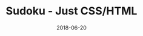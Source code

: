 ---
title: 'Sudoku - Just CSS/HTML'
description: 'Complete a sudoku puzzle without Javascript or server-side interaction.'
gametype: 'easy'
gameid: 32
date: 2018-06-20
tags: []
draft: false
type: 'games'
num19: [{'idx':1,'arr1':[1,2,3,4,5,6,7,8,9],'arr2':[1,2,3,4,5,6,7,8,9]},{'idx':2,'arr1':[1,2,3,4,5,6,7,8,9],'arr2':[1,2,3,4,5,6,7,8,9]},{'idx':3,'arr1':[1,2,3,4,5,6,7,8,9],'arr2':[1,2,3,4,5,6,7,8,9]},{'idx':4,'arr1':[1,2,3,4,5,6,7,8,9],'arr2':[1,2,3,4,5,6,7,8,9]},{'idx':5,'arr1':[1,2,3,4,5,6,7,8,9],'arr2':[1,2,3,4,5,6,7,8,9]},{'idx':6,'arr1':[1,2,3,4,5,6,7,8,9],'arr2':[1,2,3,4,5,6,7,8,9]},{'idx':7,'arr1':[1,2,3,4,5,6,7,8,9],'arr2':[1,2,3,4,5,6,7,8,9]},{'idx':8,'arr1':[1,2,3,4,5,6,7,8,9],'arr2':[1,2,3,4,5,6,7,8,9]},{'idx':9,'arr1':[1,2,3,4,5,6,7,8,9],'arr2':[1,2,3,4,5,6,7,8,9]}]
puzzle: [[0, 9, 0, 0, 0, 6, 0, 0, 0], [0, 3, 6, 2, 9, 0, 5, 1, 4], [0, 8, 0, 0, 7, 0, 0, 9, 0], [8, 0, 0, 0, 0, 0, 0, 2, 0], [0, 2, 5, 0, 0, 0, 4, 8, 0], [0, 4, 0, 0, 0, 0, 0, 0, 7], [0, 5, 0, 0, 6, 0, 0, 3, 0], [6, 7, 9, 0, 3, 5, 8, 4, 0], [0, 0, 0, 8, 0, 0, 0, 5, 0]]
layout: 'sudokucssstatic'
---